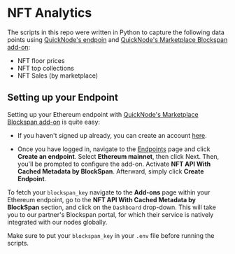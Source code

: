 # NFT Analytics

The scripts in this repo were written in Python to capture the following data points using [QuickNode's endpoin](https://dashboard.quicknode.com/endpoints/new/ETH/mainnet) and [QuickNode's Marketplace Blockspan add-on](https://marketplace.quicknode.com/add-on/nft-api-with-cached-metadata):

- NFT floor prices
- NFT top collections
- NFT Sales (by marketplace)

## Setting up your Endpoint

Setting up your Ethereum endpoint with [QuickNode's Marketplace Blockspan add-on](https://marketplace.quicknode.com/add-on/nft-api-with-cached-metadata) is quite easy:

- If you haven't signed up already, you can create an account [here](https://www.quicknode.com/signup).

- Once you have logged in, navigate to the [Endpoints](https://www.quicknode.com/endpoints) page and click **Create an endpoint**. Select **Ethereum mainnet**, then click Next. Then, you'll be prompted to configure the add-on. Activate **NFT API With Cached Metadata by BlockSpan**. Afterward, simply click **Create Endpoint**.

To fetch your `blockspan_key` navigate to the **Add-ons** page within your Ethereum endpoint, go to the **NFT API With Cached Metadata by BlockSpan** section, and click on the `Dashboard` drop-down. This will take you to our partner's Blockspan portal, for which their service is natively integrated with our nodes globally. 

Make sure to put your `blockspan_key` in your `.env` file before running the scripts. 
